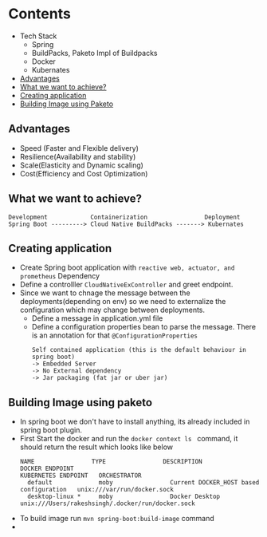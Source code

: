 # Contents
- Tech Stack
   - Spring
   -  BuildPacks, Paketo Impl of Buildpacks
   - Docker
   - Kubernates
- [Advantages](#Advantages)
- [What we want to achieve?](#What-we-want-to-achieve?)
- [Creating application](#creatig-application)
- [Building Image using Paketo](#building-image-using-paketo)

## Advantages
- Speed (Faster and Flexible delivery)
- Resilience(Availability and stability)
- Scale(Elasticity and Dynamic scaling)
- Cost(Efficiency and Cost Optimization)

## What we want to achieve?
```
Development            Containerization                Deployment
Spring Boot ---------> Cloud Native BuildPacks -------> Kubernates
```

## Creating application
- Create Spring boot application with ```reactive web, actuator, and prometheus``` Dependency
- Define a controlller ```CloudNativeExController``` and greet endpoint.
- Since we want to chnage the message between the deployments(depending on env) so we need to externalize the configuration which may change between deployments.
  - Define a message in application.yml file
  - Define a configuration properties bean to parse the message. There is an annotation for that ```@ConfigurationProperties```
    ```
    Self contained application (this is the default behaviour in spring boot)
    -> Embedded Server
    -> No External dependency
    -> Jar packaging (fat jar or uber jar)
    ```


## Building Image using paketo
- In spring boot we don't have to install anything, its already included in spring boot plugin.
- First Start the docker and run the ```docker context ls ``` command, it should return the result which looks like below
  ```
  NAME                TYPE                DESCRIPTION                               DOCKER ENDPOINT                                               KUBERNETES ENDPOINT   ORCHESTRATOR
    default             moby                Current DOCKER_HOST based configuration   unix:///var/run/docker.sock                                               
    desktop-linux *     moby                Docker Desktop                            unix:///Users/rakeshsingh/.docker/run/docker.sock                         
  ```
- To build image run ```mvn spring-boot:build-image``` command
- 
